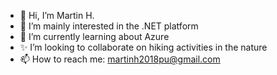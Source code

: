 - 👋 Hi, I’m Martin H.
- 👀 I’m mainly interested in the .NET platform
- 🌱 I’m currently learning about Azure
- ✨ I’m looking to collaborate on hiking activities in the nature
- 📫 How to reach me: martinh2018pu@gmail.com

<!---
martinh2018pu/martinh2018pu is a ✨ special ✨ repository because its `README.md` (this file) appears on your GitHub profile.
You can click the Preview link to take a look at your changes.
--->
